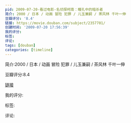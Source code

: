 ```yaml
---
pid: 2009-07-20-看过电影-名侦探柯南：瞳孔中的暗杀者
简介: 2000 / 日本 / 动画 冒险 犯罪 / 儿玉兼嗣 / 茶风林 千叶一伸
豆瓣评分: '8.4'
链接: https://movie.douban.com/subject/2357701/
创建时间: '2009-07-20 17:56:39'
我的评分:
标签:
评论:
tags: [douban]
categories: [timeline]
---
```

简介:2000 / 日本 / 动画 冒险 犯罪 / 儿玉兼嗣 / 茶风林 千叶一伸

豆瓣评分:8.4

[链接](https://movie.douban.com/subject/2357701/)

我的评分:

标签:

评论:

